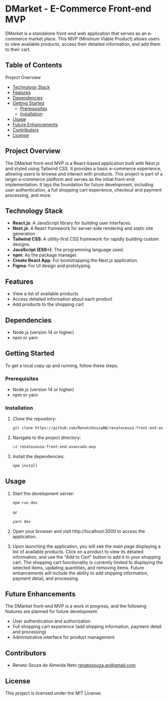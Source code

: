 # DMarket - E-Commerce Front-end MVP

DMarket is a standalone front-end web application that serves as an e-commerce market place. This MVP (Minimum Viable Product) allows users to view available products, access their detailed information, and add them to their cart.

## Table of Contents

Project Overview

-   [Technology Stack](#technology-stack)
-   [Features](#features)
-   [Dependencies](#dependencies)
-   [Getting Started](#getting-started)
    -   [Prerequisites](#prerequisites)
    -   [Installation](#installation)
-   [Usage](#usage)
-   [Future Enhancements](#future-enhancements)
-   [Contributors](#contributors)
-   [License](#license)

## Project Overview

The DMarket front-end MVP is a React-based application built with Next.js and styled using Tailwind CSS. It provides a basic e-commerce experience, allowing users to browse and interact with products.
This project is part of a larger e-commerce platform and serves as the initial front-end implementation. It lays the foundation for future development, including user authentication, a full shopping cart experience, checkout and payment processing, and more.

## Technology Stack

-   **React.js**: A JavaScript library for building user interfaces.
-   **Next.js**: A React framework for server-side rendering and static site generation.
-   **Tailwind CSS**: A utility-first CSS framework for rapidly building custom designs.
-   **JavaScript (ES6+)**: The programming language used.
-   **npm**: As the package manager.
-   **Create React App**: For bootstrapping the Next.js application.
-   **Figma**: For UI design and prototyping.

## Features

-   View a list of available products
-   Access detailed information about each product
-   Add products to the shopping cart

## Dependencies

-   Node.js (version 14 or higher)
-   npm or yarn

## Getting Started

To get a local copy up and running, follow these steps.

### Prerequisites

-   Node.js (version 14 or higher)
-   npm or yarn

### Installation

1. Clone the repository:

    ```sh
    git clone https://github.com/RenatoSouzaAN/renatosouza-front-end-avancado-mvp.git
    ```

2. Navigate to the project directory:

    ```sh
    cd renatosouza-front-end-avancado-mvp
    ```

3. Install the dependencies:

    ```sh
    npm install
    ```

## Usage

1. Start the development server:

    ```sh
    npm run dev
    ```

    or

    ```sh
    yarn dev
    ```

2. Open your browser and visit http://localhost:3000 to access the application.

3. Upon launching the application, you will see the main page displaying a list of available products. Click on a product to view its detailed information, and use the "Add to Cart" button to add it to your shopping cart.
   The shopping cart functionality is currently limited to displaying the selected items, updating quantities, and removing items. Future enhancements will include the ability to add shipping information, payment detail, and processing.

## Future Enhancements

The DMarket front-end MVP is a work in progress, and the following features are planned for future development:

-   User authentication and authorization
-   Full shopping cart experience (add shipping information, payment detail and processing)
-   Administrative interface for product management

## Contributors

-   Renato Souza de Almeida Neto <renatosouza.an@gmail.com>

## License

This project is licensed under the MIT License.
